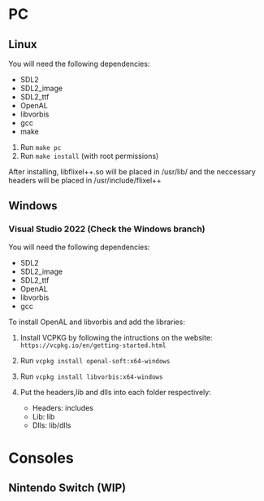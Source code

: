 # PC
## Linux
You will need the following dependencies:
- SDL2
- SDL2_image
- SDL2_ttf
- OpenAL
- libvorbis
- gcc
- make

1. Run ``make pc``
2. Run ``make install`` (with root permissions)

After installing, libflixel++.so will be placed in /usr/lib/ and the neccessary headers will be placed in /usr/include/flixel++

## Windows
### Visual Studio 2022 (Check the Windows branch)
You will need the following dependencies:
- SDL2
- SDL2_image
- SDL2_ttf
- OpenAL
- libvorbis
- gcc

To install OpenAL and libvorbis and add the libraries:
1. Install VCPKG by following the intructions on the website: ``https://vcpkg.io/en/getting-started.html``

2. Run ``vcpkg install openal-soft:x64-windows``

3. Run ``vcpkg install libvorbis:x64-windows``

4. Put the headers,lib and dlls into each folder respectively:
    - Headers: includes
    - Lib: lib
    - Dlls: lib/dlls 


# Consoles
## Nintendo Switch (WIP)
